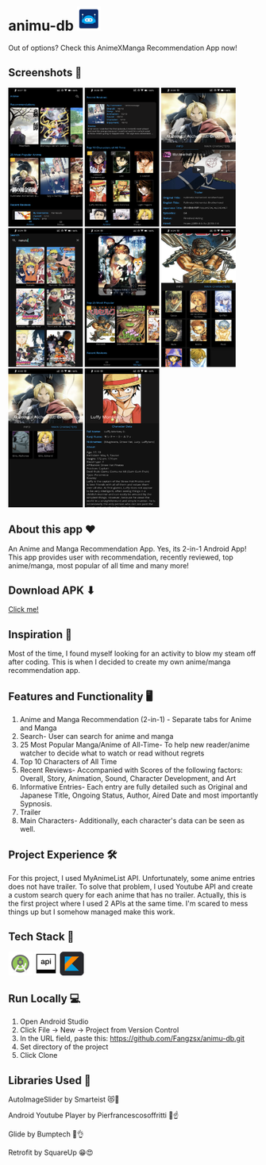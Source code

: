 # animu-db <img src="https://github.com/Fangzsx/animu-db/blob/master/app/src/main/assets/ic_launcher.png?raw=true" width="48" height="48">
Out of options? Check this AnimeXManga Recommendation App now!

## Screenshots 📱
<img src="https://github.com/Fangzsx/animu-db/blob/master/app/src/main/assets/Screenshot_20220509-082758_animu-db.png?raw=true" width="150" height="280"> <img 
src="https://github.com/Fangzsx/animu-db/blob/master/app/src/main/assets/Screenshot_20220509-082828_animu-db.png?raw=true" width="150" height="280"> <img 
src="https://github.com/Fangzsx/animu-db/blob/master/app/src/main/assets/Screenshot_20220509-082853_animu-db.png?raw=true" width="150" height="280"> <img 
src="https://github.com/Fangzsx/animu-db/blob/master/app/src/main/assets/Screenshot_20220509-082912_animu-db.png?raw=true" width="150" height="280"> <img 
src="https://github.com/Fangzsx/animu-db/blob/master/app/src/main/assets/Screenshot_20220509-082938_animu-db.png?raw=true" width="150" height="280"> <img 
src="https://github.com/Fangzsx/animu-db/blob/master/app/src/main/assets/Screenshot_20220509-082951_animu-db.png?raw=true" width="150" height="280"> <img 
src="https://github.com/Fangzsx/animu-db/blob/master/app/src/main/assets/Screenshot_20220509-083004_animu-db.png?raw=true" width="150" height="280"> <img 
src="https://github.com/Fangzsx/animu-db/blob/master/app/src/main/assets/Screenshot_20220509-083013_animu-db.png?raw=true" width="150" height="280">

## About this app ❤
An Anime and Manga Recommendation App. Yes, its 2-in-1 Android App! This app provides user with recommendation, recently reviewed, top anime/manga, most popular of all time and many more!

## Download APK ⬇
[Click me!](https://github.com/Fangzsx/animu-db/raw/master/app/release/app-release.apk)


## Inspiration 😤
Most of the time, I found myself looking for an activity to blow my steam off after coding. This is when I decided to create my own anime/manga recommendation app.


## Features and Functionality 🖥
1. Anime and Manga Recommendation (2-in-1) - Separate tabs for Anime and Manga
2. Search- User can search for anime and manga
3. 25 Most Popular Manga/Anime of All-Time- To help new reader/anime watcher to decide what to watch or read without regrets
4. Top 10 Characters of All Time
5. Recent Reviews- Accompanied with Scores of the following factors: Overall, Story, Animation, Sound, Character Development, and Art
6. Informative Entries- Each entry are fully detailed such as Original and Japanese Title, Ongoing Status, Author, Aired Date and most importantly Sypnosis.
7. Trailer
8. Main Characters- Additionally, each character's data can be seen as well.

## Project Experience 🛠
For this project, I used MyAnimeList API. Unfortunately, some anime entries does not have trailer.
To solve that problem, I used Youtube API and create a custom search query for each anime that has no trailer.
Actually, this is the first project where I used 2 APIs at the same time. I'm scared to mess things up but I somehow managed make this work.

## Tech Stack 👷
<img src="https://github.com/Fangzsx/animu-db/blob/master/app/src/main/assets/android-studio.png?raw=true" width="48" height="48" title ="Android Studio">  <img 
src="https://github.com/Fangzsx/animu-db/blob/master/app/src/main/assets/api.png?raw=true" width="48" height="48" title ="API">  <img 
src="https://github.com/Fangzsx/animu-db/blob/master/app/src/main/assets/kotlin.png?raw=true" width="48" height="48" title ="Kotlin">

## Run Locally 💻
1. Open Android Studio
2. Click File -> New -> Project from Version Control 
3. In the URL field, paste this: https://github.com/Fangzsx/animu-db.git
4. Set directory of the project
5. Click Clone

## Libraries Used 🙇
AutoImageSlider by Smarteist 😻🙌

Android Youtube Player by Pierfrancescosoffritti 🙏☝

Glide by Bumptech 💪👌

Retrofit by SquareUp 😁😍
